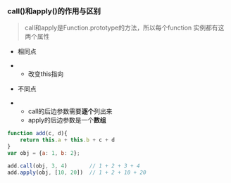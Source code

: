 ### call\(\)和apply\(\)的作用与区别

> call和apply是Function.prototype的方法，所以每个function 实例都有这两个属性

* 相同点

* * 改变this指向

* 不同点
* * call的后边参数需要**逐个**列出来
  * apply的后边参数是一个**数组**

```js
function add(c, d){
    return this.a + this.b + c + d
}
var obj = {a: 1, b: 2};

add.call(obj, 3, 4)       // 1 + 2 + 3 + 4
add.apply(obj, [10, 20])  // 1 + 2 + 10 + 20
```



